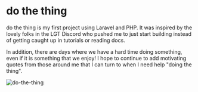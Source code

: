 <h1>do the thing</h1>
<p>do the thing is my first project using Laravel and PHP. It was inspired by the lovely folks in the LGT Discord who pushed me to just start building instead of getting caught up in tutorials or reading docs.</p>
<p>In addition, there are days where we have a hard time doing something, even if it is something that we enjoy! I hope to continue to add motivating quotes from those around me that I can turn to when I need help "doing the thing".</p>

![do-the-thing](https://github.com/user-attachments/assets/269ea28f-91cb-42ab-aa88-5f01b5003da3)


<!--
How It's Made:
Tech used: HTML, CSS, JavaScript, Framework of choice

Here's where you can go to town on how you actually built this thing. Write as much as you can here, it's totally fine if it's not too much just make sure you write something. If you don't have too much experience on your resume working on the front end that's totally fine. This is where you can really show off your passion and make up for that ten fold.

Optimizations
(optional)

You don't have to include this section but interviewers love that you can not only deliver a final product that looks great but also functions efficiently. Did you write something then refactor it later and the result was 5x faster than the original implementation? Did you cache your assets? Things that you write in this section are GREAT to bring up in interviews and you can use this section as reference when studying for technical interviews!

Lessons Learned:
No matter what your experience level, being an engineer means continuously learning. Every time you build something you always have those whoa this is awesome or wow I actually did it! moments. This is where you should share those moments! Recruiters and interviewers love to see that you're self-aware and passionate about growing.

Examples:
Take a look at these couple examples that I have in my own portfolio:

Palettable: https://github.com/alecortega/palettable

Twitter Battle: https://github.com/alecortega/twitter-battle

Patch Panel: https://github.com/alecortega/patch-panel
-->

